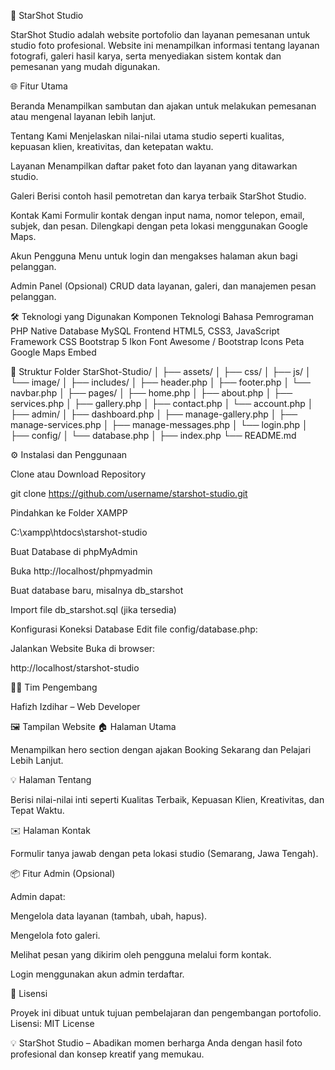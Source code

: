 📸 StarShot Studio

StarShot Studio adalah website portofolio dan layanan pemesanan untuk studio foto profesional. Website ini menampilkan informasi tentang layanan fotografi, galeri hasil karya, serta menyediakan sistem kontak dan pemesanan yang mudah digunakan.

🌐 Fitur Utama

Beranda
Menampilkan sambutan dan ajakan untuk melakukan pemesanan atau mengenal layanan lebih lanjut.

Tentang Kami
Menjelaskan nilai-nilai utama studio seperti kualitas, kepuasan klien, kreativitas, dan ketepatan waktu.

Layanan
Menampilkan daftar paket foto dan layanan yang ditawarkan studio.

Galeri
Berisi contoh hasil pemotretan dan karya terbaik StarShot Studio.

Kontak Kami
Formulir kontak dengan input nama, nomor telepon, email, subjek, dan pesan. Dilengkapi dengan peta lokasi menggunakan Google Maps.

Akun Pengguna
Menu untuk login dan mengakses halaman akun bagi pelanggan.

Admin Panel (Opsional)
CRUD data layanan, galeri, dan manajemen pesan pelanggan.

🛠️ Teknologi yang Digunakan
Komponen	Teknologi
Bahasa Pemrograman	PHP Native
Database	MySQL
Frontend	HTML5, CSS3, JavaScript
Framework CSS	Bootstrap 5
Ikon	Font Awesome / Bootstrap Icons
Peta	Google Maps Embed

🧩 Struktur Folder
StarShot-Studio/
│
├── assets/
│   ├── css/
│   ├── js/
│   └── image/
│
├── includes/
│   ├── header.php
│   ├── footer.php
│   └── navbar.php
│
├── pages/
│   ├── home.php
│   ├── about.php
│   ├── services.php
│   ├── gallery.php
│   ├── contact.php
│   └── account.php
│
├── admin/
│   ├── dashboard.php
│   ├── manage-gallery.php
│   ├── manage-services.php
│   ├── manage-messages.php
│   └── login.php
│
├── config/
│   └── database.php
│
├── index.php
└── README.md

⚙️ Instalasi dan Penggunaan

Clone atau Download Repository

git clone https://github.com/username/starshot-studio.git


Pindahkan ke Folder XAMPP

C:\xampp\htdocs\starshot-studio


Buat Database di phpMyAdmin

Buka http://localhost/phpmyadmin

Buat database baru, misalnya db_starshot

Import file db_starshot.sql (jika tersedia)

Konfigurasi Koneksi Database
Edit file config/database.php:

<?php
$conn = mysqli_connect("localhost", "root", "", "db_starshot");
if (!$conn) {
    die("Koneksi gagal: " . mysqli_connect_error());
}
?>


Jalankan Website
Buka di browser:

http://localhost/starshot-studio

👨‍💻 Tim Pengembang

Hafizh Izdihar – Web Developer


🖼️ Tampilan Website
🏠 Halaman Utama

Menampilkan hero section dengan ajakan Booking Sekarang dan Pelajari Lebih Lanjut.

💡 Halaman Tentang

Berisi nilai-nilai inti seperti Kualitas Terbaik, Kepuasan Klien, Kreativitas, dan Tepat Waktu.

✉️ Halaman Kontak

Formulir tanya jawab dengan peta lokasi studio (Semarang, Jawa Tengah).

📦 Fitur Admin (Opsional)

Admin dapat:

Mengelola data layanan (tambah, ubah, hapus).

Mengelola foto galeri.

Melihat pesan yang dikirim oleh pengguna melalui form kontak.

Login menggunakan akun admin terdaftar.

📄 Lisensi

Proyek ini dibuat untuk tujuan pembelajaran dan pengembangan portofolio.
Lisensi: MIT License

💡 StarShot Studio – Abadikan momen berharga Anda dengan hasil foto profesional dan konsep kreatif yang memukau.

